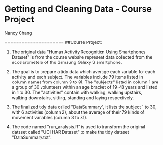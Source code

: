 # Getting and Cleaning Data - Course Project
Nancy Chang

=====================
##Course Project:
    
1. The original data "Human Activity Recognition Using Smartphones Dataset" is from the course website represent data collected from the accelerometers of the Samsung Galaxy S smartphone.

2. The goal is to prepare a tidy data which average each variable for each activity and each subject. The variables include 79 items listed in column names from column 3 to 81. The "subjects" listed in column 1 are a group of 30 volunteers within an age bracket of 19-48 years and listed in 1 to 30. The "activities" contain with walking, walking upstairs, walking downstairs, sitting, standing and laying respectively. 

3. The finalized tidy data called "DataSummary", it lists the subject 1 to 30, with 6 activities (column 2), about the average of their 79 kinds of movement variables (column 3 to 81).

4. The code named "run_analysis.R" is used to transform the original dataset called "UCI HAR Dataset" to make the tidy dataset "DataSummary.txt".